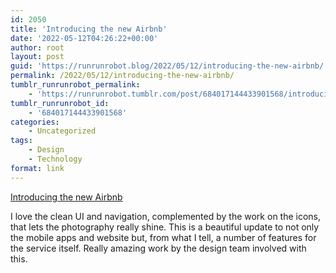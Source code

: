 ```yaml
---
id: 2050
title: 'Introducing the new Airbnb'
date: '2022-05-12T04:26:22+00:00'
author: root
layout: post
guid: 'https://runrunrobot.blog/2022/05/12/introducing-the-new-airbnb/'
permalink: /2022/05/12/introducing-the-new-airbnb/
tumblr_runrunrobot_permalink:
    - 'https://runrunrobot.tumblr.com/post/684017144433901568/introducing-the-new-airbnb'
tumblr_runrunrobot_id:
    - '684017144433901568'
categories:
    - Uncategorized
tags:
    - Design
    - Technology
format: link
---
```


[Introducing the new Airbnb](https://www.airbnb.ca/2022-summer)

<div class="link_description">I love the clean UI and navigation, complemented by the work on the icons, that lets the photography really shine. This is a beautiful update to not only the mobile apps and website but, from what I tell, a number of features for the service itself. Really amazing work by the design team involved with this.

</div>